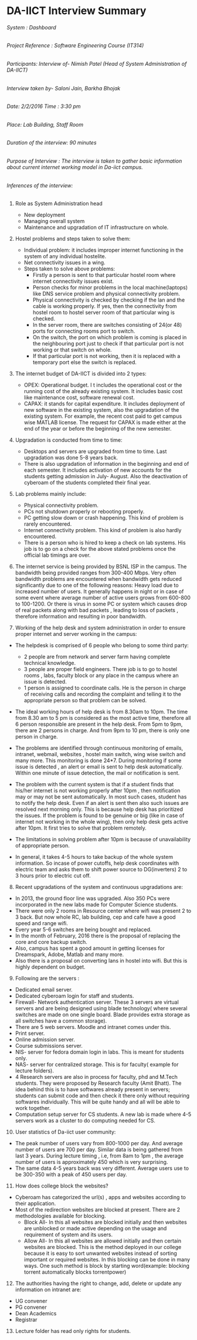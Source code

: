 DA-IICT Interview Summary
=========================

###### System : Dashboard
###### Project Reference : Software Engineering Course (IT314)
###### Participants: Interview of- Nimish Patel (Head of System Administration of DA-IICT)
###### Interview taken by- Saloni Jain, Barkha Bhojak

###### Date: 2/2/2016         Time : 3:30 pm

###### Place: Lab Building, Staff Room
###### Duration of the interview: 90 minutes

###### Purpose of Interview : The interview is taken to gather basic information about current internet working model in Da-iict campus.


###### Inferences of the interview:

1. Role as System Administration head
    * New deployment  
    * Managing overall system
    * Maintenance and upgradation of IT infrastructure on whole.

2. Hostel problems and steps taken to solve them:
    * Individual problem: it includes improper internet functioning in the system of any individual hostelite.
    * Net connectivity issues in a wing.
    * Steps taken to solve above problems:
      + Firstly a person is sent to that particular hostel room where internet connectivity issues exist.
      + Person checks for minor problems in the local machine(laptops) like DNS service problem  and physical connectivity problem.
      + Physical connectivity is checked by checking if the lan and the cable is working properly. If yes, then the connectivity from hostel room to hostel server room of that particular wing is checked.
      + In the server room, there are switches consisting of 24(or 48) ports for connecting rooms port to switch.
      + On the switch, the port on which problem is coming is placed in the neighbouring port just to check if that particular port is not working or that switch on whole. 
      + If that particular port is not working, then it is replaced with a temporary port else the switch is replaced.

3. The internet budget of DA-IICT is divided into 2 types:
    * OPEX: Operational budget. I t includes the operational cost or the running cost of the already existing system. It includes basic cost like maintenance cost, software renewal cost.
    * CAPAX: it stands for capital expenditure. It includes deployment of new software in the existing system, also the upgradation of the existing system. For example, the recent cost paid to get campus wise MATLAB license. The request for CAPAX is made either at the end of the year or before the beginning of the new semester. 

4. Upgradation is conducted from time to time:
    * Desktops and servers are upgraded from time to time. Last upgradation was done 5-8 years back.
    * There is also upgradation of information in the beginning and end of each semester. It includes activation of new accounts for the students getting admission in July- August. Also the deactivation of cyberoam of the students completed their final year.

5. Lab problems mainly include:
    * Physical connectivity problem.
    * PCs not shutdown properly or rebooting properly.
    * PC getting slow down or crash happening. This kind of problem is rarely encountered.
    * Internet connectivity problem. This kind of problem is also hardly encountered.
    * There is a person who is hired to keep a check on lab systems. His job is to go on a check for the above stated problems once the official lab timings are over.

6. The internet service is being provided by BSNL ISP in the campus. The bandwidth being provided ranges from 300-400 Mbps. Very often bandwidth problems are encountered when bandwidth gets reduced significantly due to one of the following reasons:
   Heavy load due to increased number of users. It generally happens in night or in case of some event where average number of active users grows from 600-800 to 100-1200.
   Or there is virus in some PC or system which causes drop of real packets along with bad packets , leading to loss of packets , therefore information and resulting in poor bandwidth.

7. Working of the help desk and system administration in order to ensure proper internet and server working in the campus: 
  + The helpdesk is comprised of 6 people who belong to some third party:
      * 2 people are from network and server farm having complete technical knowledge.
      * 3 people are proper field engineers. There job is to go to hostel rooms , labs, faculty block or any place in the campus where an issue is detected.
      * 1 person is assigned to coordinate calls. He is the person in charge of receiving calls and recording the complaint and telling it to the appropriate person so that problem can be solved.

  + The ideal working hours of help desk is from 8.30am to 10pm. The time from 8.30 am to 5 pm is considered as the most active time, therefore all 6 person responsible are present in the help desk. From 5pm to 9pm, there are 2 persons in charge. And from 9pm to 10 pm, there is only one person in charge.

  + The problems are identified through continuous monitoring of emails, intranet, webmail, websites , hostel main switch, wing wise switch and many more. This monitoring is done 24*7. During monitoring if some issue is detected , an alert or email is sent to help desk automatically. Within one minute of issue detection, the mail or notification is sent.

  + The problem with the current system is that if a student finds that his/her internet is not working properly after 10pm , then notification may or may not be sent automatically. In most such cases, student has to notify the help desk. Even if an alert is sent then also such issues are resolved next morning only. This is because help desk has prioritized the issues. If the problem is found to be genuine or big (like in case of internet not working in the whole wing), then only help desk gets active after 10pm. It first tries to solve that problem remotely.

  + The limitations in solving problem after 10pm is because of unavailability of appropriate person. 

  + In general, it takes 4-5 hours to take backup of the whole system information. So incase of power cutoffs, help desk coordinates with electric team and asks them to shift power source to DG(inverters) 2 to 3 hours prior to electric cut off.

8. Recent upgradations of the system and continuous upgradations are:
  * In 2013, the ground floor line was upgraded. Also 350 PCs were incorporated in the new labs made for Computer Science students.
  * There were only 2 rooms in Resource center where wifi was present 2 to 3 back. But now whole RC, lab building, cep and cafe have a good speed and range wifi.
  * Every year 5-6 switches are being bought and replaced.
  * In the month of February, 2016 there is the proposal of replacing the core and core backup switch.
  * Also, campus has spent a good amount in getting licenses for Dreamspark, Adobe, Matlab and many more.
  * Also there is a proposal on converting lans in hostel into wifi. But this is highly dependent on budget.

9. Following are the servers :
  + Dedicated email server.
  + Dedicated cyberoam login for staff and students.
  + Firewall- Network authentication server. These 3 servers are virtual servers and are being designed using blade technology( where several switches are made on one single board. Blade provides extra storage as all switches have a common storage).
  + There are 5 web servers. Moodle and intranet comes under this.
  + Print server.
  + Online admission server.
  + Course submissions server.
  + NIS- server for fedora domain login in labs. This is meant for students only.
  + NAS- server for centralized storage. This is for faculty( example for lecture folders).
  + 4 Research servers are also in process for faculty, phd and M.Tech students. They were proposed by Research faculty (Amit Bhatt). The idea behind this is to have softwares already present in servers; students can submit code and then check it there only without requiring softwares individually. This will be quite handy and all will be able to work together.
  + Computation setup server for CS students. A new lab is made where 4-5 servers work as a cluster to do computing needed for CS.

10. User statistics of Da-iict user community:
  * The peak number of users vary from 800-1000 per day. And average number of users are 700 per day. Similar data is being gathered from last 3 years. During lecture timing , i.e, from 8am to 1pm , the average number of users is approximately 450 which is very surprising.
  * The same data 4-5 years back was very different. Average users use to be 300-350 with a peak of 450 users per day.

11. How does college block the websites?
  * Cyberoam has categorized the url(s) , apps and websites according to their application.
  * Most of the redirection websites are blocked at present.
      There are 2 methodologies available for blocking.
      + Block All- In this all websites are blocked initially and then websites are unblocked or made active depending on the usage and requirement of system and its users.
      + Allow All- In this all websites are allowed initially and then certain websites are blocked. This is the method deployed in our college because it is easy to sort unwanted websites instead of sorting important or required websites. In this blocking can be done in many ways. One such method is block by starting word(example: blocking torrent automatically blocks torrentpower)

12. The authorities having the right to change, add, delete or update any information on intranet are:
  + UG convener
  + PG convener
  + Dean Academics
  + Registrar

13. Lecture folder has read only rights for students.
